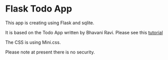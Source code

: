 # Flask Todo App

This app is creating using Flask and sqlite.

It is based on the Todo App written by Bhavani Ravi. Please see this [tutorial](https://medium.com/bhavaniravi/build-your-1st-python-web-app-with-flask-b039d11f101c)

The CSS is using Mini.css.

Please note at present there is no security.
